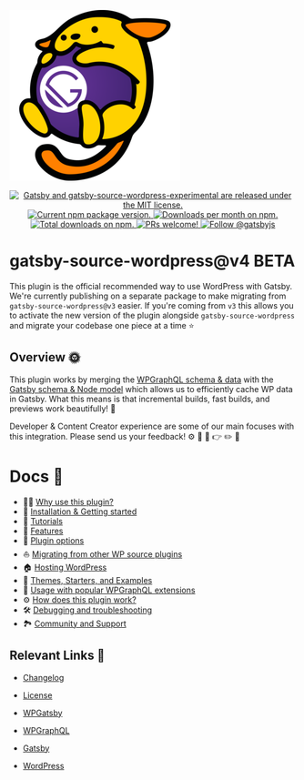 

![Wapuu hugging a ball with the Gatsby logo on it](./docs/assets/gatsby-wapuus.png)



<p align="center">
  <a href="https://github.com/gatsbyjs/gatsby-source-wordpress-experimental/blob/master/LICENSE">
    <img src="https://img.shields.io/badge/license-MIT-blue.svg" alt="Gatsby and gatsby-source-wordpress-experimental are released under the MIT license." />
  </a>
  <a href="https://www.npmjs.org/package/gatsby-source-wordpress-experimental">
    <img src="https://img.shields.io/npm/v/gatsby-source-wordpress-experimental.svg" alt="Current npm package version." />
  </a>
  <a href="https://npmcharts.com/compare/gatsby-source-wordpress-experimental?minimal=true">
    <img src="https://img.shields.io/npm/dm/gatsby-source-wordpress-experimental.svg" alt="Downloads per month on npm." />
  </a>
  <a href="https://npmcharts.com/compare/gatsby-source-wordpress-experimental?minimal=true">
    <img src="https://img.shields.io/npm/dt/gatsby-source-wordpress-experimental.svg" alt="Total downloads on npm." />
  </a>
  <a href="https://gatsbyjs.org/contributing/how-to-contribute/">
    <img src="https://img.shields.io/badge/PRs-welcome-brightgreen.svg" alt="PRs welcome!" />
  </a>
  <a href="https://twitter.com/intent/follow?screen_name=gatsbyjs">
    <img src="https://img.shields.io/twitter/follow/gatsbyjs.svg?label=Follow%20@gatsbyjs" alt="Follow @gatsbyjs" />
  </a>
</p>


# gatsby-source-wordpress@v4 BETA

This plugin is the official recommended way to use WordPress with Gatsby. We're currently publishing on a separate package to make migrating from `gatsby-source-wordpress@v3` easier. If you're coming from `v3`  ​this allows you to activate the new version of the plugin alongside `gatsby-source-wordpress` and migrate your codebase one piece at a time :star:



## Overview :sun_with_face:

This plugin works by merging the [WPGraphQL schema & data](https://docs.wpgraphql.com/guides/about-wpgraphql/) with the [Gatsby schema & Node model](https://www.gatsbyjs.org/docs/node-model/) which allows us to efficiently cache WP data in Gatsby. What this means is that incremental builds, fast builds, and previews work beautifully!  :nail_care:

Developer & Content Creator experience are some of our main focuses with this integration. Please send us your feedback! :gear: :mag_right: :eyes: :point_right: :pencil2: :page_facing_up: 



# Docs :book:

- :woman_singer:  [Why use this plugin?](./docs/why-use-this-plugin.md) 
- :runner: [Installation & Getting started](./docs/getting-started.md)
- :school: [Tutorials](./docs/tutorials/index.md)
- :feet: [Features](./docs/features/index.md)
- :electric_plug: [Plugin options](./docs/plugin-options.md)
- :boat: [Migrating from other WP source plugins](./docs/migrating-from-other-wp-source-plugins.md)
- :house: [Hosting WordPress](./docs/hosting.md)
- :athletic_shoe: [Themes, Starters, and Examples](./docs/themes-starters-examples.md)
-  :medal_sports: [Usage with popular WPGraphQL extensions](./docs/usage-with-popular-wp-graphql-extensions.md)
- :gear: [How does this plugin work?](./docs/how-does-this-plugin-work.md)
- :hammer_and_wrench: [Debugging and troubleshooting](./docs/debugging-and-troubleshooting.md)
- :national_park: [Community and Support](./docs/community-and-support.md)



## Relevant Links :link:

- [Changelog](./CHANGELOG.md)

- [License](./LICENSE)

- [WPGatsby](https://github.com/gatsbyjs/wp-gatsby)

- [WPGraphQL](https://github.com/wp-graphql/wp-graphql)

- [Gatsby](https://www.gatsbyjs.org/)

- [WordPress](https://wordpress.org/)

  

